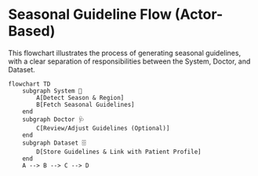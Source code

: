 # Seasonal Guideline Flow (Actor-Based)

This flowchart illustrates the process of generating seasonal guidelines, with a clear separation of responsibilities between the System, Doctor, and Dataset.

```mermaid
flowchart TD
    subgraph System 🤖
        A[Detect Season & Region]
        B[Fetch Seasonal Guidelines]
    end
    subgraph Doctor 🩺
        C[Review/Adjust Guidelines (Optional)]
    end
    subgraph Dataset 🗄️
        D[Store Guidelines & Link with Patient Profile]
    end
    A --> B --> C --> D
```
